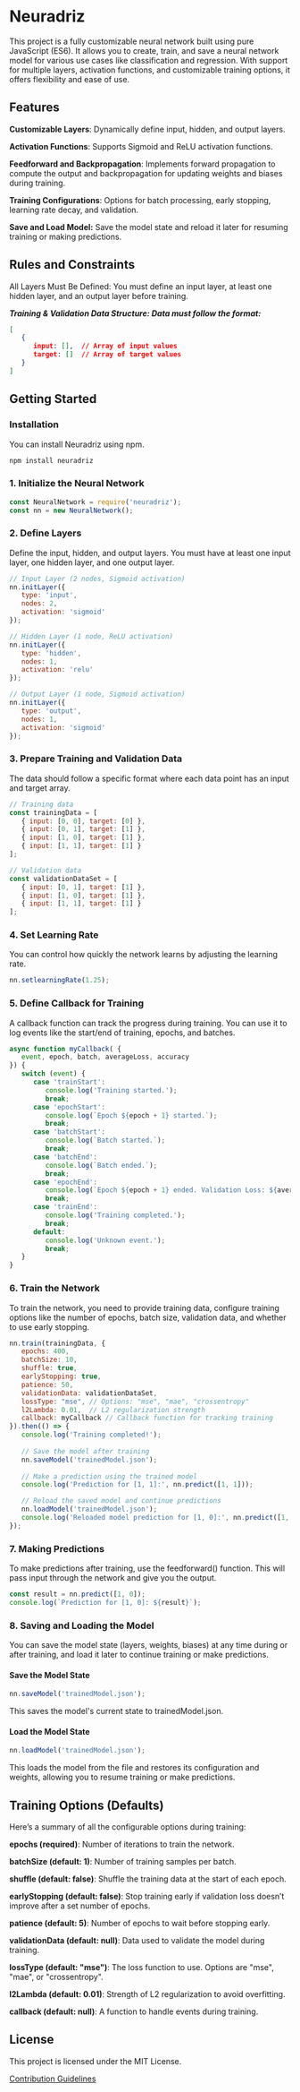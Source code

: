 # Neuradriz 

This project is a fully customizable neural network built using pure JavaScript (ES6). It allows you to create, train, and save a neural network model for various use cases like classification and regression. With support for multiple layers, activation functions, and customizable training options, it offers flexibility and ease of use.

## Features

**Customizable Layers**: Dynamically define input, hidden, and output layers.

**Activation Functions**: Supports Sigmoid and ReLU activation functions.

**Feedforward and Backpropagation**: Implements forward propagation to compute the output and backpropagation for updating weights and biases during training.

**Training Configurations**: Options for batch processing, early stopping, learning rate decay, and validation.

**Save and Load Model:** Save the model state and reload it later for resuming training or making predictions.


## Rules and Constraints

All Layers Must Be Defined: You must define an input layer, at least one hidden layer, and an output layer before training.

***Training & Validation Data Structure: Data must follow the format:***

```json
[
   {
      input: [],  // Array of input values
      target: []  // Array of target values
   }
]
```


## Getting Started

### Installation

You can install Neuradriz using npm.

```bash
npm install neuradriz
```

### 1. Initialize the Neural Network

```javascript
const NeuralNetwork = require('neuradriz');
const nn = new NeuralNetwork();
```

### 2. Define Layers

Define the input, hidden, and output layers. You must have at least one input layer, one hidden layer, and one output layer.

```javascript
// Input Layer (2 nodes, Sigmoid activation)
nn.initLayer({
   type: 'input',
   nodes: 2,
   activation: 'sigmoid'
});

// Hidden Layer (1 node, ReLU activation)
nn.initLayer({
   type: 'hidden',
   nodes: 1,
   activation: 'relu'
});

// Output Layer (1 node, Sigmoid activation)
nn.initLayer({
   type: 'output',
   nodes: 1,
   activation: 'sigmoid'
});
```

### 3. Prepare Training and Validation Data

The data should follow a specific format where each data point has an input and target array.

```javascript
// Training data
const trainingData = [
   { input: [0, 0], target: [0] },
   { input: [0, 1], target: [1] },
   { input: [1, 0], target: [1] },
   { input: [1, 1], target: [1] }
];

// Validation data
const validationDataSet = [
   { input: [0, 1], target: [1] },
   { input: [1, 0], target: [1] },
   { input: [1, 1], target: [1] }
];
```

### 4. Set Learning Rate

You can control how quickly the network learns by adjusting the learning rate.

```javascript
nn.setlearningRate(1.25);
```

### 5. Define Callback for Training

A callback function can track the progress during training. You can use it to log events like the start/end of training, epochs, and batches.

```javascript
async function myCallback( {
   event, epoch, batch, averageLoss, accuracy
}) {
   switch (event) {
      case 'trainStart':
         console.log('Training started.');
         break;
      case 'epochStart':
         console.log(`Epoch ${epoch + 1} started.`);
         break;
      case 'batchStart':
         console.log(`Batch started.`);
         break;
      case 'batchEnd':
         console.log(`Batch ended.`);
         break;
      case 'epochEnd':
         console.log(`Epoch ${epoch + 1} ended. Validation Loss: ${averageLoss}, Accuracy: ${accuracy}`);
         break;
      case 'trainEnd':
         console.log('Training completed.');
         break;
      default:
         console.log('Unknown event.');
         break;
   }
}
```

### 6. Train the Network

To train the network, you need to provide training data, configure training options like the number of epochs, batch size, validation data, and whether to use early stopping.

```javascript
nn.train(trainingData, {
   epochs: 400,
   batchSize: 10,
   shuffle: true,
   earlyStopping: true,
   patience: 50,
   validationData: validationDataSet,
   lossType: "mse", // Options: "mse", "mae", "crossentropy"
   l2Lambda: 0.01,  // L2 regularization strength
   callback: myCallback // Callback function for tracking training
}).then(() => {
   console.log('Training completed!');
   
   // Save the model after training
   nn.saveModel('trainedModel.json');
   
   // Make a prediction using the trained model
   console.log('Prediction for [1, 1]:', nn.predict([1, 1]));

   // Reload the saved model and continue predictions
   nn.loadModel('trainedModel.json');
   console.log('Reloaded model prediction for [1, 0]:', nn.predict([1, 0]));
});
```

### 7. Making Predictions

To make predictions after training, use the feedforward() function. This will pass input through the network and give you the output.

```javascript
const result = nn.predict([1, 0]);
console.log(`Prediction for [1, 0]: ${result}`);
```

### 8. Saving and Loading the Model

You can save the model state (layers, weights, biases) at any time during or after training, and load it later to continue training or make predictions.

#### Save the Model State

```javascript
nn.saveModel('trainedModel.json');
```

This saves the model's current state to trainedModel.json.

#### Load the Model State

```javascript
nn.loadModel('trainedModel.json');
``` 
This loads the model from the file and restores its configuration and weights, allowing you to resume training or make predictions.

## Training Options (Defaults)

Here’s a summary of all the configurable options during training:

**epochs (required)**: Number of iterations to train the network.

**batchSize (default: 1)**: Number of training samples per batch.

**shuffle (default: false)**: Shuffle the training data at the start of each epoch.

**earlyStopping (default: false)**: Stop training early if validation loss doesn’t improve after a set number of epochs.

**patience (default: 5)**: Number of epochs to wait before stopping early.

**validationData (default: null)**: Data used to validate the model during training.

**lossType (default: "mse")**: The loss function to use. Options are "mse", "mae", or "crossentropy".

**l2Lambda (default: 0.01)**: Strength of L2 regularization to avoid overfitting.

**callback (default: null)**: A function to handle events during training.


## License

This project is licensed under the MIT License.

[Contribution Guidelines](https://github.com/harshtiwari47/neuradriz/blob/main/contribution.md)


